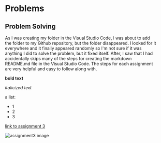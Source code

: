 # Problems
## Problem Solving
As I was creating my folder in the Visual Studio Code, I was about to add the folder to my Github repository, but the folder disappeared. I looked for it everywhere and it finally appeared randomly so I'm not sure if it was anything I did to solve the problem, but it fixed itself. After, I saw that I had accidentally skips many of the steps for creating the markdown README.md file in the Visual Studio Code. The steps for each assignment are very helpful and easy to follow along with. 

**bold text**

*italicized text*

a list:
- 1
- 2
- 3
  
[link to assignment 3](https://github.com/KateMonette/MART341-WebDesign/tree/main/WebDesignHomework/Assignment2/Assignment3)

![assignment3 image](assignment3screenshot) 
